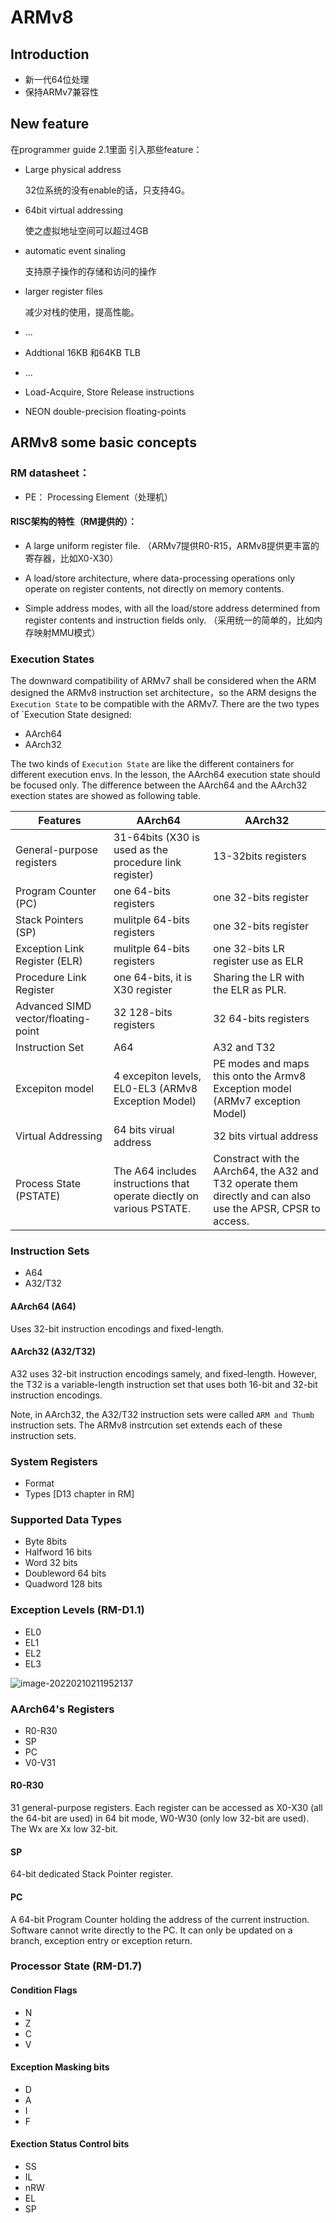 # ARMv8

## Introduction

* 新一代64位处理
* 保持ARMv7兼容性

## New feature

在programmer guide 2.1里面 引入那些feature：

* Large physical address 

  32位系统的没有enable的话，只支持4G。

* 64bit virtual addressing

  使之虚拟地址空间可以超过4GB

* automatic event sinaling

  支持原子操作的存储和访问的操作

* larger register files

  减少对栈的使用，提高性能。

* ...

* Addtional 16KB 和64KB TLB

* ...

* Load-Acquire, Store Release instructions

* NEON double-precision floating-points

## ARMv8 some basic concepts

### RM  datasheet：

* PE： Processing Element（处理机）

#### RISC架构的特性（RM提供的）：

*  A large uniform register file. （ARMv7提供R0-R15，ARMv8提供更丰富的寄存器，比如X0-X30）

* A load/store architecture, where data-processing operations only operate on register contents, not directly on memory contents. 

* Simple address modes, with all the load/store address determined from register contents and instruction fields only. （采用统一的简单的，比如内存映射MMU模式）

### Execution States

The downward compatibility of ARMv7 shall be considered when the ARM designed the ARMv8 instruction set architecture，so the ARM designs the `Execution State` to  be compatible with the ARMv7. There are the two types of `Execution State designed:

* AArch64
* AArch32

The two kinds of `Execution State` are like the different containers for different execution envs. In the lesson, the AArch64 execution state should be focused only. The difference between the AArch64 and the AArch32 exection states are showed as following table. 

| Features                             | AArch64                                                      | AArch32                                                      |
| ------------------------------------ | ------------------------------------------------------------ | ------------------------------------------------------------ |
| General-purpose registers            | 31-64bits (X30 is used as the procedure link register)       | 13-32bits registers                                          |
| Program Counter (PC)                 | one 64-bits registers                                        | one 32-bits register                                         |
| Stack Pointers (SP)                  | mulitple 64-bits registers                                   | one 32-bits register                                         |
| Exception Link Register (ELR)        | mulitple 64-bits registers                                   | one 32-bits LR register use as ELR                           |
| Procedure Link Register              | one 64-bits, it is X30 register                              | Sharing the LR with the ELR as PLR.                          |
| Advanced SIMD  vector/floating-point | 32 128-bits registers                                        | 32 64-bits registers                                         |
| Instruction Set                      | A64                                                          | A32 and T32                                                  |
| Excepiton model                      | 4 excepiton levels, EL0-EL3 (ARMv8 Exception Model)          | PE modes and maps this onto the Armv8 Exception model (ARMv7  exception Model) |
| Virtual Addressing                   | 64 bits virual address                                       | 32 bits virtual address                                      |
| Process State (PSTATE)               | The A64 includes instructions that operate diectly on various  PSTATE. | Constract with the AArch64, the A32 and T32 operate them  directly and can also use the APSR, CPSR to access. |

### Instruction Sets

* A64
* A32/T32

#### AArch64 (A64)

Uses 32-bit instruction encodings and fixed-length.

#### AArch32 (A32/T32)

A32 uses 32-bit instruction encodings samely, and fixed-length. However, the T32 is a variable-length instruction set that uses both 16-bit and 32-bit instruction encodings.

Note, in AArch32, the A32/T32 instruction sets were called `ARM and Thumb` instruction sets. The ARMv8 instrcution set extends each of these instruction sets.

### System Registers

* Format
* Types [D13 chapter in RM]

### Supported Data Types

* Byte 8bits
* Halfword 16 bits
* Word 32 bits
* Doubleword 64 bits
* Quadword 128 bits

### Exception Levels (RM-D1.1)

* EL0
* EL1
* EL2
* EL3

![image-20220210211952137](/Users/carlos/workspace/work/study-2022/_media/image-20220210211952137.png)

### AArch64's Registers

* R0-R30
* SP
* PC
* V0-V31

#### R0-R30

31 general-purpose registers. Each register can be accessed as X0-X30 (all the 64-bit are used) in 64 bit mode, W0-W30 (only low 32-bit are used). The Wx are Xx low 32-bit.

#### SP

64-bit dedicated Stack Pointer register. 

#### PC

A 64-bit Program Counter holding the address of the current instruction.  Software cannot write directly to the PC. It can only be updated on a branch, exception entry or exception return.

### Processor State (RM-D1.7)

#### Condition Flags

* N
* Z
* C
* V

#### Exception Masking bits

* D
* A
* I
* F

#### Exection Status Control bits

* SS
* IL
* nRW
* EL
* SP

